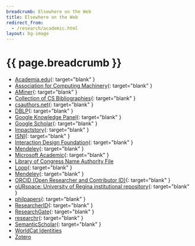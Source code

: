 ```yaml
---
breadcrumb: Elsewhere on the Web
title: Elsewhere on the Web
redirect_from:
  - /research/academic.html
layout: bg-image
---
```

# {{ page.breadcrumb }}

- [Academia.edu](https://uregina.academia.edu/DarylHepting){: target="blank" }
- [Association for Computing Machinery](http://member.acm.org/~dhepting){: target="blank" }
- [AMiner](https://aminer.org/profile/53f45b6bdabfaedd74e4095c){: target="blank" }
- [Collection of CS Bibliographies](http://liinwww.ira.uka.de/csbib?query=%2Bau:HeptingDH){: target="blank" }
- [csauthors.net](https://www.csauthors.net/daryl-h-hepting/){: target="blank" }
- [DBLP](http://dblp.uni-trier.de/pers/hd/h/Hepting:Daryl_H=.html){: target="blank" }
- [Google Knowledge Panel](https://g.co/kgs/R7kiku){: target="blank" }
- [Google Scholar](https://scholar.google.ca/citations?user=iXVS1CAAAAAJ&hl=en){: target="blank" }
- [Impactstory](https://impactstory.org/u/0000-0002-3138-3521){: target="blank" }
- [ISNI](http://www.isni.org/isni/0000000075888754){: target="blank" }
- [Interaction Design Foundation](https://www.interaction-design.org/literature/author/daryl-h-hepting){: target="blank" }
- [Mendeley](https://www.mendeley.com/profiles/daryl-hepting/){: target="blank" }
- [Microsoft Academic](https://academic.microsoft.com/#/detail/226149746){: target="blank" }
- [Library of Congress Name Authority File](http://id.loc.gov/authorities/names/no2015051738.html)
- [Loop](https://loop.frontiersin.org/people/632723/overview){: target="blank" }
- [Mendeley]( https://www.mendeley.com/profiles/daryl-hepting/stats/){: target="blank" }
- [ORCID (Open Researcher and Contributor ID)](http://orcid.org/0000-0002-3138-3521){: target="blank" }
- [oURspace: University of Regina institutional repository](http://ourspace.uregina.ca/handle/10294/6891){: target="blank" }
- [philpapers](http://philpapers.org/profile/255774){: target="blank" }
- [ResearcherID](http://www.researcherid.com/rid/A-8073-2010){: target="blank" }
- [ResearchGate](https://www.researchgate.net/profile/Daryl_Hepting){: target="blank" }
- [researchr](http://researchr.org/profile/darylhepting){: target="blank" }
- [SemanticScholar](https://www.semanticscholar.org/author/Daryl-H-Hepting/2926392){: target="blank" }
- [WorldCat Identities](https://worldcat.org/identities/lccn-no2015051738/)
- [Zotero](https://www.zotero.org/dhhepting/)
